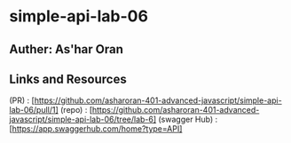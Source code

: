 # simple-api-lab-06

## Auther: As'har Oran
## Links and Resources
(PR) : [https://github.com/asharoran-401-advanced-javascript/simple-api-lab-06/pull/1]
(repo) : [https://github.com/asharoran-401-advanced-javascript/simple-api-lab-06/tree/lab-6]
(swagger Hub) : [https://app.swaggerhub.com/home?type=API]
